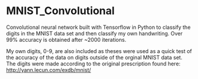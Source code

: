 # MNIST_Convolutional
Convolutional neural network built with Tensorflow in Python to classify the digits in the MNIST data set and then classify my own handwriting. Over 99% accuracy is obtained after ~2000 iterations.

My own digits, 0-9, are also included as theses were used as a quick test of the accuracy of the data on digits outside of the orginal MNIST data set. The digits were made according to the original prescription found here: http://yann.lecun.com/exdb/mnist/

